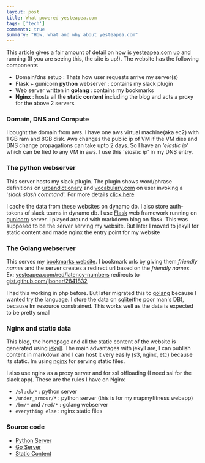 ```yaml
---
layout: post
title: What powered yesteapea.com
tags: ['tech']
comments: true
summary: "How, what and why about yesteapea.com"
---
```

This article gives a fair amount of detail on how is [yesteapea.com](https://yesteapea.com) up and running (If you are seeing this, the site is up!). The website has the following components

- Domain/dns setup : Thats how user requests arrive my server(s)
- Flask + gunicorn **python** webserver : contains my slack plugin
- Web server written in **golang** : contains my bookmarks
- **Nginx** : hosts all the **static content** including the blog and acts a proxy for the above 2 servers

### Domain, DNS and Compute
I bought the domain from aws. I have one aws virtual machine(aka ec2) with 1 GB ram and 8GB disk. Aws changes the public ip of VM if the VM dies and DNS change propagations can take upto 2 days. So I have an _'elastic ip'_ which can be tied to any VM in aws. I use this '_elastic ip_' in my DNS entry.

### The python webserver
This server hosts my slack plugin. The plugin shows word/phrase definitions on [urbandictionary](https://urbandictionary.com) and [vocabulary.com](https://vocabulary.com) on user invoking a '_slack slash command_'. For more details [click here](https://yesteapea.com/slack/support-random)

I cache the data from these websites on dynamo db. I also store auth-tokens of slack teams in dynamo db. I use [Flask](http://flask.pocoo.org/) web framework running on [gunicorn](http://gunicorn.org/) server. I played around with markdown blog on flask. This was supposed to be the server serving my website. But later I moved to jekyll for static content and made nginx the entry point for my website


### The Golang webserver
This serves my [bookmarks website](http://yesteapea.com/bm). I bookmark urls by giving them _friendly names_ and the server creates a redirect url based on the _friendly names_.  
Ex: [yesteapea.com/red/latency-numbers](http://yesteapea.com/red/latency-numbers) redirects to [gist.github.com/jboner/2841832](https://gist.github.com/jboner/2841832)

I had this working in php before. But later migrated this to [golang](www.golang.org) because I wanted try the language. I store the data on [sqlite](https://www.sqlite.org/)(the poor man's DB), because Im resource constrained. This works well as the data is expected to be pretty small

### Nginx and static data
This blog, the homepage and all the static content of the website is generated using [jekyll](https://jekyllrb.com/). The main advantages with jekyll are, I can publish content in markdown and I can host it very easily (s3, nginx, etc) because its static. Im using [nginx](https://nginx.org) for serving static files.

I also use nginx as a proxy server and for ssl offloading (I need ssl for the slack app). These are the rules I have on Nginx  

- `/slack/*` : python server
- `/under_armour/*` : python server (this is for my mapmyfitness webapp)
- `/bm/*` and `/red/*` : golang webserver
- `everything else` : nginx static files  

### Source code

- [Python Server](https://github.com/dotslash/yesteapea.com)
- [Go Server](https://github.com/dotslash/bookmarks)
- [Static Content](https://github.com/dotslash/jekyll-stp)
